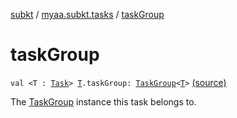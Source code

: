 [subkt](../index.md) / [myaa.subkt.tasks](index.md) / [taskGroup](./task-group.md)

# taskGroup

`val <T : `[`Task`](https://docs.gradle.org/current/javadoc/org/gradle/api/Task.html)`> `[`T`](task-group.md#T)`.taskGroup: `[`TaskGroup`](-task-group/index.md)`<`[`T`](task-group.md#T)`>` [(source)](https://github.com/Myaamori/SubKt/blob/0.1.12/src/main/kotlin/myaa/subkt/tasks/tasks.kt#L415)

The [TaskGroup](-task-group/index.md) instance this task belongs to.

